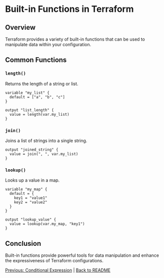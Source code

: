 # Built-in Functions in Terraform

## Overview

Terraform provides a variety of built-in functions that can be used to manipulate data within your configuration.

## Common Functions

### `length()`

Returns the length of a string or list.

```hcl
variable "my_list" {
  default = ["a", "b", "c"]
}

output "list_length" {
  value = length(var.my_list)
}
```

### `join()`

Joins a list of strings into a single string.

```hcl
output "joined_string" {
  value = join(", ", var.my_list)
}
```

### `lookup()`

Looks up a value in a map.

```hcl
variable "my_map" {
  default = {
    key1 = "value1"
    key2 = "value2"
  }
}

output "lookup_value" {
  value = lookup(var.my_map, "key1")
}
```

## Conclusion

Built-in functions provide powerful tools for data manipulation and enhance the expressiveness of Terraform configurations.


[Previous: Conditional Expression](08-conditional-expressions.md) | [Back to README](README.md)
